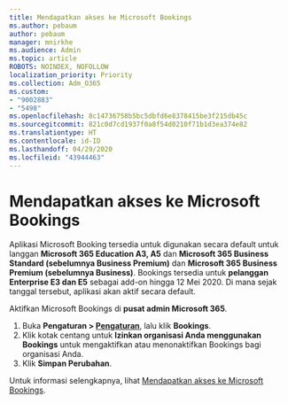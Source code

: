 ```yaml
---
title: Mendapatkan akses ke Microsoft Bookings
ms.author: pebaum
author: pebaum
manager: mnirkhe
ms.audience: Admin
ms.topic: article
ROBOTS: NOINDEX, NOFOLLOW
localization_priority: Priority
ms.collection: Adm_O365
ms.custom:
- "9002883"
- "5498"
ms.openlocfilehash: 8c14736758b5bc5dbfd6e8378415be3f215db45c
ms.sourcegitcommit: 821c0d7cd1937f0a8f54d0210f71b1d3ea374e82
ms.translationtype: HT
ms.contentlocale: id-ID
ms.lasthandoff: 04/29/2020
ms.locfileid: "43944463"
---
```

# <a name="get-access-to-microsoft-bookings"></a>Mendapatkan akses ke Microsoft Bookings

Aplikasi Microsoft Booking tersedia untuk digunakan secara default untuk langgan **Microsoft 365 Education A3, A5** dan **Microsoft 365 Business Standard (sebelumnya Business Premium)** dan **Microsoft 365 Business Premium (sebelumnya Business)**. Bookings tersedia untuk **pelanggan Enterprise E3 dan E5** sebagai add-on hingga 12 Mei 2020. Di mana sejak tanggal tersebut, aplikasi akan aktif secara default.

Aktifkan Microsoft Bookings di **pusat admin Microsoft 365**.

1. Buka **Pengaturan > [Pengaturan](https://admin.microsoft.com/Adminportal/Home?source=applauncher#/Settings/Services)**, lalu klik **Bookings**.
2. Klik kotak centang untuk **Izinkan organisasi Anda menggunakan Bookings** untuk mengaktifkan atau menonaktifkan Bookings bagi organisasi Anda.
3. Klik **Simpan Perubahan**.

Untuk informasi selengkapnya, lihat [Mendapatkan akses ke Microsoft Bookings](https://support.microsoft.com/id-ID/office/get-access-to-microsoft-bookings-5382dc07-aaa5-45c9-8767-502333b214ce).
